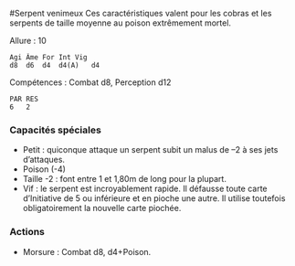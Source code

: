 
#Serpent venimeux
Ces caractéristiques valent pour les cobras et les serpents de taille moyenne au poison extrêmement mortel.

Allure : 10
```
Agi	Âme	For	Int	Vig
d8	d6	d4	d4(A)	d4
```
Compétences : Combat d8, Perception d12
```
PAR	RES
6	2
```
### Capacités spéciales
- Petit : quiconque attaque un serpent subit un malus de –2 à ses jets d’attaques.
- Poison (-4)
- Taille -2 : font entre 1 et 1,80m de long pour la plupart.
- Vif : le serpent est incroyablement rapide. Il défausse toute carte d’Initiative de 5 ou inférieure et en pioche une autre. Il utilise toutefois obligatoirement la nouvelle carte piochée.

### Actions
- Morsure : Combat d8, d4+Poison.
